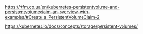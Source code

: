 https://rtfm.co.ua/en/kubernetes-persistentvolume-and-persistentvolumeclaim-an-overview-with-examples/#Create_a_PersistentVolumeClaim-2

https://kubernetes.io/docs/concepts/storage/persistent-volumes/
